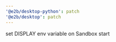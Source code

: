 ```yaml
---
'@e2b/desktop-python': patch
'@e2b/desktop': patch
---
```


set DISPLAY env variable on Sandbox start
